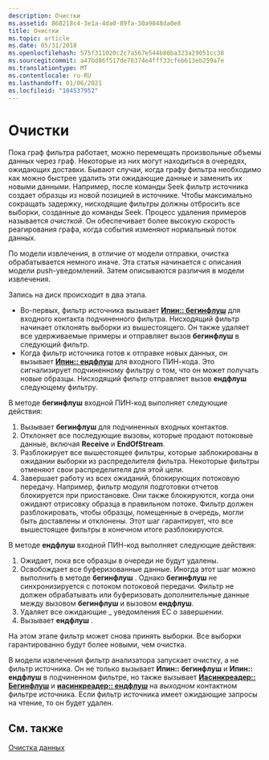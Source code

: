 ```yaml
---
description: Очистки
ms.assetid: 868218c4-3e1a-4da0-89fa-30a9848da0e8
title: Очистки
ms.topic: article
ms.date: 05/31/2018
ms.openlocfilehash: 575f311020c2c7a567e544b80ba323a29051cc38
ms.sourcegitcommit: a47bd86f517de76374e4fff33cfeb613eb259a7e
ms.translationtype: MT
ms.contentlocale: ru-RU
ms.lasthandoff: 01/06/2021
ms.locfileid: "104537952"
---
```

# <a name="flushing"></a>Очистки

Пока граф фильтра работает, можно перемещать произвольные объемы данных через граф. Некоторые из них могут находиться в очередях, ожидающих доставки. Бывают случаи, когда графу фильтра необходимо как можно быстрее удалить эти ожидающие данные и заменить их новыми данными. Например, после команды Seek фильтр источника создает образцы из новой позицией в источнике. Чтобы максимально сокращать задержку, нисходящие фильтры должны отбросить все выборки, созданные до команды Seek. Процесс удаления примеров называется *очисткой*. Он обеспечивает более высокую скорость реагирования графа, когда события изменяют нормальный поток данных.

По модели извлечения, в отличие от модели отправки, очистка обрабатывается немного иначе. Эта статья начинается с описания модели push-уведомлений. Затем описываются различия в модели извлечения.

Запись на диск происходит в два этапа.

-   Во-первых, фильтр источника вызывает [**Ипин:: бегинфлуш**](/windows/desktop/api/Strmif/nf-strmif-ipin-beginflush) для входного контакта подчиненного фильтра. Нисходящий фильтр начинает отклонять выборки из вышестоящего. Он также удаляет все удерживаемые примеры и отправляет вызов **бегинфлуш** в следующий фильтр.
-   Когда фильтр источника готов к отправке новых данных, он вызывает [**Ипин:: ендфлуш**](/windows/desktop/api/Strmif/nf-strmif-ipin-endflush) для входного ПИН-кода. Это сигнализирует подчиненному фильтру о том, что он может получать новые образцы. Нисходящий фильтр отправляет вызов **ендфлуш** следующему фильтру.

В методе **бегинфлуш** входной ПИН-код выполняет следующие действия:

1.  Вызывает **бегинфлуш** для подчиненных входных контактов.
2.  Отклоняет все последующие вызовы, которые продают потоковые данные, включая **Receive** и **EndOfStream**.
3.  Разблокирует все вышестоящее фильтры, которые заблокированы в ожидании выборки из распределителя фильтра. Некоторые фильтры отменяют свои распределителя для этой цели.
4.  Завершает работу из всех ожиданий, блокирующих потоковую передачу. Например, фильтр модуля подготовки отчетов блокируется при приостановке. Они также блокируются, когда они ожидают отрисовку образца в правильном потоке. Фильтр должен разблокировать, чтобы образцы, помещенные в очередь, могли быть доставлены и отклонены. Этот шаг гарантирует, что все вышестоящее фильтры в конечном итоге разблокируются.

В методе **ендфлуш** входной ПИН-код выполняет следующие действия:

1.  Ожидает, пока все образцы в очереди не будут удалены.
2.  Освобождает все буферизованные данные. Иногда этот шаг можно выполнить в методе **бегинфлуш** . Однако **бегинфлуш** не синхронизируется с потоком потоковой передачи. Фильтр не должен обрабатывать или буферизовать дополнительные данные между вызовом **бегинфлуш** и вызовом **ендфлуш**.
3.  Удаляет все ожидающие \_ уведомления EC о завершении.
4.  Вызывает **ендфлуш** .

На этом этапе фильтр может снова принять выборки. Все выборки гарантированно будут более новыми, чем очистка.

В модели извлечения фильтр анализатора запускает очистку, а не фильтр источника. Он не только вызывает **Ипин:: бегинфлуш** и **Ипин:: ендфлуш** в подчиненном фильтре, но также вызывает [**Иасинкреадер:: Бегинфлуш**](/windows/desktop/api/Strmif/nf-strmif-iasyncreader-beginflush) и [**иасинкреадер:: ендфлуш**](/windows/desktop/api/Strmif/nf-strmif-iasyncreader-endflush) на *выходном* контактном фильтре источника. Если фильтр источника имеет ожидающие запросы на чтение, то он будет удален.

## <a name="related-topics"></a>См. также

<dl> <dt>

[Очистка данных](flushing-data.md)
</dt> </dl>

 

 




